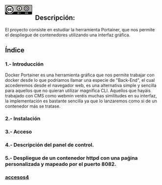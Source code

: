 <img src="./imagenes/MI-LICENCIA88x31.png" style="float: left; margin-right: 10px;" />

## Descripción:
El proyecto consiste en estudiar la herramienta Portainer, que nos permite el despliegue de contenedores utilizando una interfaz gráfica.

## Índice
### 1.- Introducción
Docker Portainer es una herramienta gráfica que nos permite trabajar con docker desde lo que podríamos llamar una especie de "Back-End", el cual accederemos desde el navegador web, es una alternativa simple y sencilla para aquellos que no quieran utilizar magnifica CLI. Aquellos que hayáis trabajado con CMS como webmin veréis muchas similitudes en su interfaz, la implementación es bastante sencilla ya que lo lanzaremos como si de un contenedor más se tratase.
### 2.- Instalación
### 3.- Acceso 
### 4.- Descripción del panel de control.
### 5.- Despliegue de un contenedor httpd con una paǵina personalizada y mapeado por el puerto 8082.



### [ accesos4 ](https://github.com/FJmonge00/docker-portainer/blob/master/acceso.md)